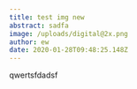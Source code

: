 ```yaml
---
title: test img new
abstract: sadfa
image: /uploads/digital@2x.png
author: ew
date: 2020-01-28T09:48:25.148Z
---
```

qwertsfdadsf
